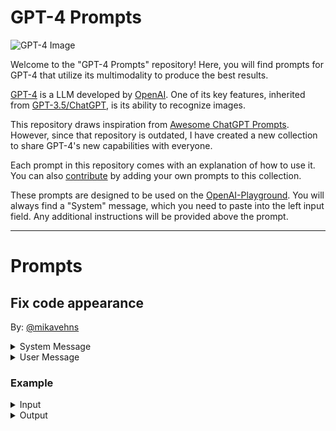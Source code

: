 # GPT-4 Prompts

![GPT-4 Image](https://user-images.githubusercontent.com/66560242/226178713-db00b770-8e45-4bbc-aab3-4d8f746fed1b.jpeg)

Welcome to the "GPT-4 Prompts" repository! Here, you will find prompts for GPT-4 that utilize its multimodality to produce the best results.

[GPT-4](https://openai.com/product/gpt-4) is a LLM developed by [OpenAI](https://openai.com). One of its key features, inherited from [GPT-3.5/ChatGPT](https://openai.com/blog/chatgpt), is its ability to recognize images.

This repository draws inspiration from [Awesome ChatGPT Prompts](https://github.com/f/awesome-chatgpt-prompts). However, since that repository is outdated, I have created a new collection to share GPT-4's new capabilities with everyone.

Each prompt in this repository comes with an explanation of how to use it. You can also [contribute](https://github.com/mikavehns/gpt-4-prompts/edit/main/README.md) by adding your own prompts to this collection.

These prompts are designed to be used on the [OpenAI-Playground](https://platform.openai.com/playground?mode=chat). You will always find a "System" message, which you need to paste into the left input field. Any additional instructions will be provided above the prompt.

---

# Prompts

## Fix code appearance
By: [@mikavehns](https://github.com/mikavehns)

<details>
  <summary>System Message</summary>
  <blockquote>You are a programming expert. The user will provide you with his code and you task is to format it, so it has a better visual appearance.</blockquote>
 </details>
 
 <details>
  <summary>User Message</summary>
  <blockquote>
    Your Code
  </blockquote>
 </details>
 
 ### Example
 <details>
  <summary>Input</summary>
  <blockquote>
    
    def    sum    (a ,b )    :
      #adding two numbers
      return(  a   +    b
      )
    
    num1 =    5
    num2 =    10

    #calling function
    result= sum (num1, num2)
    print("The sum of", num1 , "and", num2 , "is", result)
    
  </blockquote>
 </details>
 
 <details>
  <summary>Output</summary>
  <blockquote>
    Here's the formatted code:
   </blockquote>
    <code>
      def sum(a, b):
          # adding two numbers
          return a + b

      num1 = 5
      num2 = 10

      # calling function
      result = sum(num1, num2)
      print("The sum of", num1, "and", num2, "is", result)
    </code>
  
  <blockquote>
    Changes made:
    - Removed unnecessary spaces between function name and parameters.
    - Added spaces between parameters and commas.
    - Added spaces around operators for better readability.
    - Removed unnecessary parentheses around return statement.
    - Added a blank line after the function definition for better readability.
  </blockquote>
 </details>
